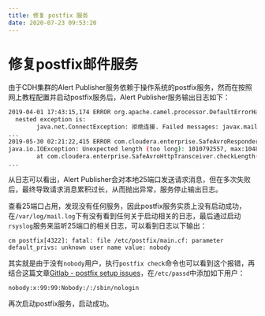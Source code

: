 ```yaml
---
title: 修复 postfix 服务
date: 2020-07-23 09:53:20
---
```

# 修复postfix邮件服务

由于CDH集群的Alert Publisher服务依赖于操作系统的postfix服务，然而在按照网上教程配置并启动postfix服务后，Alert Publisher服务输出日志如下：

```bash
2019-04-01 17:43:15,174 ERROR org.apache.camel.processor.DefaultErrorHandler: Failed delivery for exchangeId: ID-xx-xx-xxxx-44049-1553768893026-0-177733. Exhausted after delivery attempt: 1 caught: org.springframework.mail.MailSendException: Mail server connection failed; nested exception is javax.mail.MessagingException: Could not connect to SMTP host: localhost, port: 25;
  nested exception is:
        java.net.ConnectException: 拒绝连接. Failed messages: javax.mail.MessagingException: Could not connect to SMTP host: localhost, port: 25;
...
2019-05-30 02:21:22,415 ERROR com.cloudera.enterprise.SafeAvroResponderServlet: Error procesing Avro request
java.io.IOException: Unexpected length (too long): 1010792557, max:10485760
        at com.cloudera.enterprise.SafeAvroHttpTransceiver.checkLength(SafeAvroHttpTransceiver.java:137)
...
```

从日志可以看出，Alert Publisher会对本地25端口发送请求消息，但在多次失败后，最终导致请求消息累积过长，从而抛出异常，服务停止输出日志。

查看25端口占用，发现没有任何服务，因此postfix服务实质上没有启动成功，在`/var/log/mail.log`下有没有看到任何关于启动相关的日志，最后通过启动`rsyslog`服务来监听25端口的相关日志，可以看到日志以下输出：

```vim
cm postfix[4322]: fatal: file /etc/postfix/main.cf: parameter default_privs: unknown user name value: nobody
```

其实就是由于没有`nobody`用户，执行`postfix check`命令也可以看到这个报错，再结合这篇文章[Gitlab - postfix setup issues](https://amoldighe.github.io/2016/09/14/gitlab-postfix-issue/)，在`/etc/passd`中添加如下用户：

```vim
nobody:x:99:99:Nobody:/:/sbin/nologin
```

再次启动postfix服务，启动成功。
